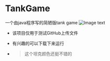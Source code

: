 # TankGame
一个由java程序写的简陋版tank game
![Image text](https://github.com/jackasher36/TankGame/blob/main/MyTank02.iml)

+ 该项目仅用于测试GitHub上传文件

+ 有兴趣的可以下载下来运行

+ > 这个坦克颜色还挺不错的
